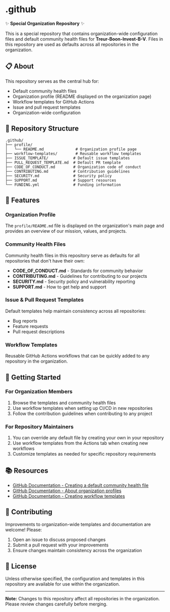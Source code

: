 # .github

✨ **Special Organization Repository** ✨

This is a special repository that contains organization-wide configuration files and default community health files for **Treur-Boon-Invest-B-V**. Files in this repository are used as defaults across all repositories in the organization.

## 📋 About

This repository serves as the central hub for:
- Default community health files
- Organization profile (README displayed on the organization page)
- Workflow templates for GitHub Actions
- Issue and pull request templates
- Organization-wide configuration

## 📁 Repository Structure

```
.github/
├── profile/
│   └── README.md              # Organization profile page
├── workflow-templates/        # Reusable workflow templates
├── ISSUE_TEMPLATE/           # Default issue templates
├── PULL_REQUEST_TEMPLATE.md  # Default PR template
├── CODE_OF_CONDUCT.md        # Organization code of conduct
├── CONTRIBUTING.md           # Contribution guidelines
├── SECURITY.md               # Security policy
├── SUPPORT.md                # Support resources
└── FUNDING.yml               # Funding information
```

## 🌟 Features

### Organization Profile
The `profile/README.md` file is displayed on the organization's main page and provides an overview of our mission, values, and projects.

### Community Health Files
Community health files in this repository serve as defaults for all repositories that don't have their own:
- **CODE_OF_CONDUCT.md** - Standards for community behavior
- **CONTRIBUTING.md** - Guidelines for contributing to our projects
- **SECURITY.md** - Security policy and vulnerability reporting
- **SUPPORT.md** - How to get help and support

### Issue & Pull Request Templates
Default templates help maintain consistency across all repositories:
- Bug reports
- Feature requests
- Pull request descriptions

### Workflow Templates
Reusable GitHub Actions workflows that can be quickly added to any repository in the organization.

## 🚀 Getting Started

### For Organization Members
1. Browse the templates and community health files
2. Use workflow templates when setting up CI/CD in new repositories
3. Follow the contribution guidelines when contributing to any project

### For Repository Maintainers
1. You can override any default file by creating your own in your repository
2. Use workflow templates from the Actions tab when creating new workflows
3. Customize templates as needed for specific repository requirements

## 📚 Resources

- [GitHub Documentation - Creating a default community health file](https://docs.github.com/en/communities/setting-up-your-project-for-healthy-contributions/creating-a-default-community-health-file)
- [GitHub Documentation - About organization profiles](https://docs.github.com/en/organizations/collaborating-with-groups-in-organizations/customizing-your-organizations-profile)
- [GitHub Documentation - Creating workflow templates](https://docs.github.com/en/actions/using-workflows/creating-starter-workflows-for-your-organization)

## 🤝 Contributing

Improvements to organization-wide templates and documentation are welcome! Please:
1. Open an issue to discuss proposed changes
2. Submit a pull request with your improvements
3. Ensure changes maintain consistency across the organization

## 📝 License

Unless otherwise specified, the configuration and templates in this repository are available for use within the organization.

---

**Note:** Changes to this repository affect all repositories in the organization. Please review changes carefully before merging.